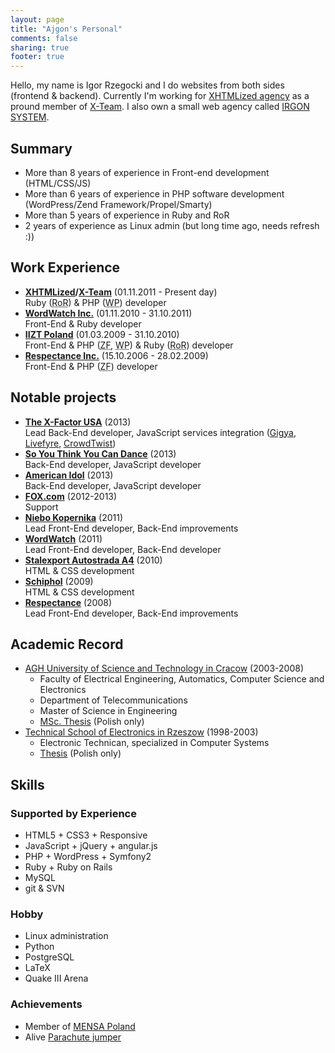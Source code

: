 ```yaml
---
layout: page
title: "Ajgon's Personal"
comments: false
sharing: true
footer: true
---
```


Hello, my name is Igor Rzegocki and I do websites from both sides (frontend &
backend). Currently I'm working for
[XHTMLized agency](http://www.xhtmlized.com/) as a pround member of
[X-Team](http://www.x-team.com/). I also own a small web agency called
[IRGON SYSTEM](http://www.irgon.com/).

## Summary

* More than 8 years of experience in Front-end development (HTML/CSS/JS)
* More than 6 years of experience in PHP software development (WordPress/Zend Framework/Propel/Smarty)
* More than 5 years of experience in Ruby and RoR
* 2 years of experience as Linux admin (but long time ago, needs refresh :))

## Work Experience

* **[XHTMLized](http://www.xhtmlized.com/)/[X-Team](http://www.x-team.com/)** (01.11.2011 - Present day)<br>
  Ruby (<abbr title="Ruby on Rails">RoR</abbr>) & PHP (<abbr title="WordPress">WP</abbr>) developer
* **[WordWatch Inc.](http://www.wordwatch.com/)** (01.11.2010 - 31.10.2011)<br>
  Front-End & Ruby developer
* **[IIZT Poland](http://www.iizt.com/)** (01.03.2009 - 31.10.2010)<br>
  Front-End & PHP (<abbr title="Zend Framework">ZF</abbr>, <abbr title="WordPress">WP</abbr>) & Ruby (<abbr title="Ruby on Rails">RoR</abbr>) developer
* **[Respectance Inc.](http://www.respectance.com/)** (15.10.2006 - 28.02.2009)<br>
  Front-End & PHP (<abbr title="Zend Framework">ZF</abbr>) developer

## Notable projects

* **[The X-Factor USA](http://www.thexfactorusa.com/)** (2013)<br>
  Lead Back-End developer, JavaScript services integration
  ([Gigya](http://www.gigya.com/), [Livefyre](http://www.livefyre.com/), [CrowdTwist](http://www.crowdtwist.com/))
* **[So You Think You Can Dance](http://www.fox.com/dance/)** (2013)<br>
  Back-End developer, JavaScript developer
* **[American Idol](http://www.americanidol.com/)** (2013)<br>
  Back-End developer, JavaScript developer
* **[FOX.com](http://www.fox.com/)** (2012-2013)<br>
  Support
* **[Niebo Kopernika](http://niebokopernika.pl/)** (2011)<br>
  Lead Front-End developer, Back-End improvements
* **[WordWatch](http://wordwatch.com/)** (2011)<br>
  Lead Front-End developer, Back-End developer
* **[Stalexport Autostrada A4](http://www.autostrada-a4.pl/driver)** (2010)<br>
  HTML & CSS development
* **[Schiphol](http://www.schiphol.nl/)** (2009)<br>
  HTML & CSS development
* **[Respectance](http://www.respectance.com/)** (2008)<br>
  Lead Front-End developer, Back-End improvements

## Academic Record

* [AGH University of Science and Technology in Cracow](http://www.agh.edu.pl/en) (2003-2008)
    * Faculty of Electrical Engineering, Automatics, Computer Science and Electronics
    * Department of Telecommunications
    * Master of Science in Engineering
    * [MSc. Thesis](http://github.com/ajgon/agh-thesis) (Polish only)
* [Technical School of Electronics in Rzeszow](http://www.elektronik.rzeszow.pl/electronic/English/index.php) (1998-2003)
    * Electronic Technican, specialized in Computer Systems
    * [Thesis](http://www.rzegocki.pl/assets/files/zse-thesis.pdf) (Polish only)

## Skills

### Supported by Experience

* HTML5 + CSS3 + Responsive
* JavaScript + jQuery + angular.js
* PHP + WordPress + Symfony2
* Ruby + Ruby on Rails
* MySQL
* git & SVN

### Hobby
* Linux administration
* Python
* PostgreSQL
* LaTeX
* Quake III Arena

### Achievements
* Member of [MENSA Poland](/images/upload/mensa.jpg)
* Alive [Parachute jumper](/images/upload/parachute.jpg)
